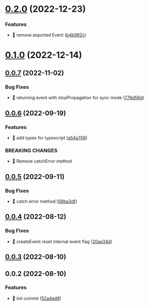# [0.2.0](https://github.com/mjancarik/esmj-emitter/compare/v0.1.0...v0.2.0) (2022-12-23)


### Features

* 🎸 remove exported Event ([b4b992c](https://github.com/mjancarik/esmj-emitter/commit/b4b992ce6e17a842bef2bd552a09ffd1dd89db98))



# [0.1.0](https://github.com/mjancarik/esmj-emitter/compare/v0.0.7...v0.1.0) (2022-12-14)



## [0.0.7](https://github.com/mjancarik/esmj-emitter/compare/v0.0.6...v0.0.7) (2022-11-02)


### Bug Fixes

* 🐛 returning event with stopPropagation for sync mode ([776d58d](https://github.com/mjancarik/esmj-emitter/commit/776d58dfda2cfb653ccfb018828cfab70c5bd64d))



## [0.0.6](https://github.com/mjancarik/esmj-emitter/compare/v0.0.5...v0.0.6) (2022-09-19)


### Features

* 🎸 add types for typescript ([a54a706](https://github.com/mjancarik/esmj-emitter/commit/a54a706e6910f996dcd06506de399cc211d348db))


### BREAKING CHANGES

* 🧨 Remove catchError method



## [0.0.5](https://github.com/mjancarik/esmj-emitter/compare/v0.0.4...v0.0.5) (2022-09-11)


### Bug Fixes

* 🐛 catch error method ([08ba3df](https://github.com/mjancarik/esmj-emitter/commit/08ba3df4f273d1b75d79a4411987c4e24a4658d0))



## [0.0.4](https://github.com/mjancarik/esmj-emitter/compare/v0.0.3...v0.0.4) (2022-08-12)


### Bug Fixes

* 🐛 createEvent reset internal event flag ([20ae34d](https://github.com/mjancarik/esmj-emitter/commit/20ae34dcea1e8064c589fdc46a5d787dd734e03f))



## [0.0.3](https://github.com/mjancarik/esmj-emitter/compare/v0.0.2...v0.0.3) (2022-08-10)



## 0.0.2 (2022-08-10)


### Features

* 🎸 init commit ([52a4ed8](https://github.com/mjancarik/esmj-emitter/commit/52a4ed8a0fba5fc175a770f8d7fa96a60991a4e5))



